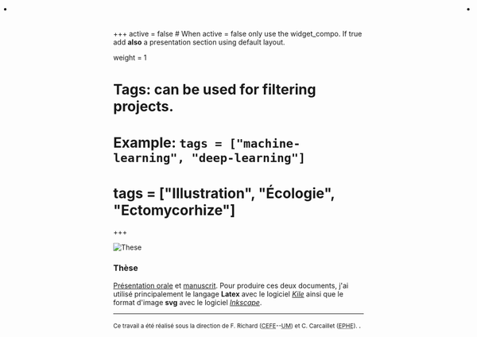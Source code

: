 +++
active = false #  When active = false only use the widget_compo. If true add **also** a presentation section using default layout.

weight = 1

# Tags: can be used for filtering projects.
# Example: `tags = ["machine-learning", "deep-learning"]`
# tags = ["Illustration", "Écologie", "Ectomycorhize"]
+++

<ul style="position: absolute; top: 0px; left: 0px; margin-right:4px;">
    <li> <a href="/doc/pdfs/pres_These.pdf" title="Présentation pdf de ma thèse"><i class="far fa-images fa-lg"></i></a> </li>
</ul>


<ul style="position: absolute; top: 0px; right: 0px; margin-right:4px;">
    <li> <a href="/doc/pdfs/These_Adrien_Taudiere.pdf" title="PDF de ma thèse"><i class="far fa-file-pdf fa-lg"></i></a> </li>
</ul>

![These](/img/Illustration/these/these_mini.webp)

### Thèse <i class="fas fa-user-graduate"></i>

[Présentation orale](/doc/pdfs/pres_These.pdf) et [manuscrit](/doc/pdfs/These_Adrien_Taudiere.pdf). Pour produire ces deux documents, j'ai utilisé principalement le langage **Latex** avec le logiciel [*Kile*](https://kile.sourceforge.io) ainsi que le format d'image **svg** avec le logiciel [*Inkscape*](http://inkscape.org/).

---

<small class="text-muted"> Ce travail a été réalisé sous la direction de F. Richard (<abbr Title="Centre d'Écologie Fonctionnelle et Évolutive">CEFE</abbr>--<abbr Title="Université de Montpellier">UM</abbr>) et C. Carcaillet (<abbr Title="École Pratique des Hautes Études">EPHE</abbr>). </small>.
